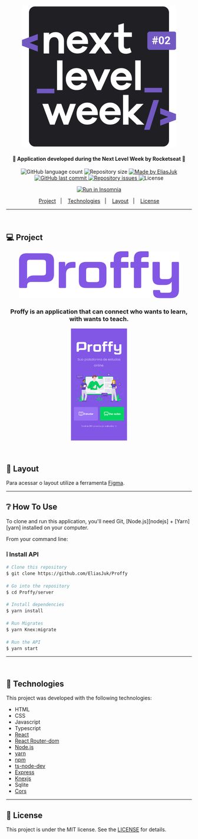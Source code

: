 
<p align="center">
  <img alt="nlw2" title="#nlw2" src="readme/nlw2.svg"/>
</p>

<h4 align="center"> 
  🚀 Application developed during the Next Level Week by Rocketseat 🚀
</h4>

<p align="center">
  <img alt="GitHub language count" src="https://img.shields.io/github/languages/count/EliasJuk/Proffy">	
  <img alt="Repository size" src="https://img.shields.io/github/repo-size/EliasJuk/Proffy">
	
  <a href="https://www.linkedin.com/in/eliaspjuk/">
    <img alt="Made by EliasJuk" src="https://img.shields.io/badge/made%20by-EliasJuk-%2304D361">
  </a>
  
  <a href="https://github.com/EliasJuk/Proffy/commits/master">
    <img alt="GitHub last commit" src="https://img.shields.io/github/last-commit/EliasJuk/Proffy">
  </a>
  
  <a href="https://github.com/EliasJuk/Proffy/issues">
    <img alt="Repository issues" src="https://img.shields.io/github/issues/EliasJuk/Proffy">
  </a>
  
  <img alt="License" src="https://img.shields.io/badge/license-MIT-brightgreen"> 
<p>

<p align="center">
  <a href="https://insomnia.rest/run/?label=Proffy&uri=https://raw.githubusercontent.com/EliasJuk/Proffy/master/readme/Insomnia_2020-08-08.json" target="_blank"><img src="https://insomnia.rest/images/run.svg" alt="Run in Insomnia"></a>
</p>

<p align="center">
  <a href="#-project">Project</a>&nbsp;&nbsp;&nbsp;|&nbsp;&nbsp;&nbsp;
  <a href="#rocket-Technologies">Technologies</a>&nbsp;&nbsp;&nbsp;|&nbsp;&nbsp;&nbsp;
  <a href="#-layout">Layout</a>&nbsp;&nbsp;&nbsp;|&nbsp;&nbsp;&nbsp;
  <a href="#memo-license">License</a>
</p>

---
<p>&nbsp;</p>

## 💻 Project

<p align="center">
  <img alt="logo" title="logo" src="readme/logo.png" />
  <h3 align="center">Proffy is an application that can connect who wants to learn, with wants to teach.</h3>
</p>

<p align="center">
  <img src="readme/001.png" width="30%" />
</p>

<p>&nbsp;</p>

## 🔖 Layout

Para acessar o layout utilize a ferramenta [Figma](https://www.figma.com/file/PTjyqNvmjKe7DerxPLugXc/Proffy-Web?node-id=0%3A1).

---

## ❔ How To Use

<p>To clone and run this application, you'll need Git, [Node.js][nodejs] + [Yarn][yarn] installed on your computer.</p>

From your command line:

### ❕ Install API

```bash
# Clone this repository
$ git clone https://github.com/EliasJuk/Proffy

# Go into the repository
$ cd Proffy/server

# Install dependencies
$ yarn install

# Run Migrates
$ yarn Knex:migrate 

# Run the API
$ yarn start
```

---

<p>&nbsp;</p>

## :rocket: Technologies

This project was developed with the following technologies:

- HTML
- CSS
- Javascript
- Typescript
- [React](https://reactjs.org)
- [React Router-dom](#)
- [Node.js](https://nodejs.org/en/)
- [yarn](https://yarnpkg.com/)
- [npm](https://www.npmjs.com/)
- [ts-node-dev](https://www.npmjs.com/package/ts-node-dev)
- [Express](https://www.npmjs.com/package/express)
- [Knexjs](http://knexjs.org/)
- Sqlite
- [Cors](https://www.npmjs.com/package/cors)

---

## :memo: License

This project is under the MIT license. See the [LICENSE](LICENSE) for details.